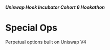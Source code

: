 ##### Uniswap Hook Incubator Cohort 6 Hookathon

# Special Ops

Perpetual options built on Uniswap V4
